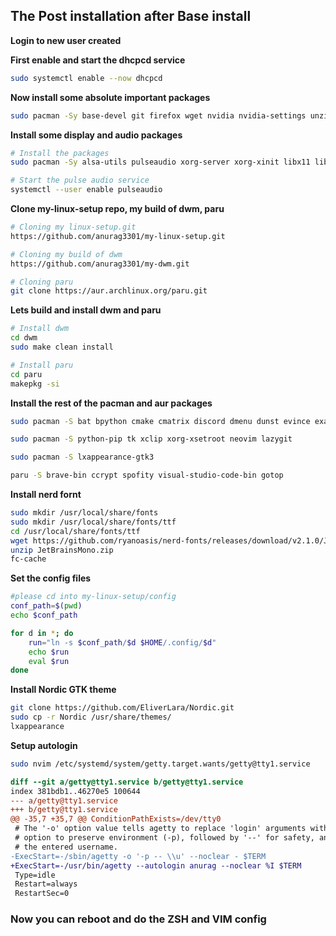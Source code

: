 ## The Post installation after Base install
**Login to new user created**

**First enable and start the dhcpcd service**
```sh
sudo systemctl enable --now dhcpcd
```
**Now install some absolute important packages**
```sh
sudo pacman -Sy base-devel git firefox wget nvidia nvidia-settings unzip
```
**Install some display and audio packages**
```sh
# Install the packages
sudo pacman -Sy alsa-utils pulseaudio xorg-server xorg-xinit libx11 libxinerama libxft webkit2gtk

# Start the pulse audio service
systemctl --user enable pulseaudio
```
**Clone my-linux-setup repo, my build of dwm, paru**
```sh
# Cloning my linux-setup.git
https://github.com/anurag3301/my-linux-setup.git

# Cloning my build of dwm
https://github.com/anurag3301/my-dwm.git

# Cloning paru
git clone https://aur.archlinux.org/paru.git
```
**Lets build and install dwm and paru**
```sh
# Install dwm
cd dwm
sudo make clean install

# Install paru
cd paru
makepkg -si
```
**Install the rest of the pacman and aur packages**
```sh
sudo pacman -S bat bpython cmake cmatrix discord dmenu dunst evince exa ffmpeg figlet firefox gcc gimp grep htop imagemagick kitty lolcat maim neofetch nitrogen npm nvtop obs-studio picom playerctl ranger telegram-desktop v4l-utils vlc openssh noto-fonts-emoji python-pillow gnome-boxes spice-vagent

sudo pacman -S python-pip tk xclip xorg-xsetroot neovim lazygit

sudo pacman -S lxappearance-gtk3

paru -S brave-bin ccrypt spofity visual-studio-code-bin gotop 
```

**Install nerd fornt**
```sh
sudo mkdir /usr/local/share/fonts
sudo mkdir /usr/local/share/fonts/ttf
cd /usr/local/share/fonts/ttf
wget https://github.com/ryanoasis/nerd-fonts/releases/download/v2.1.0/JetBrainsMono.zip
unzip JetBrainsMono.zip
fc-cache
```

**Set the config files**
```sh
#please cd into my-linux-setup/config
conf_path=$(pwd)
echo $conf_path

for d in *; do
    run="ln -s $conf_path/$d $HOME/.config/$d"
    echo $run
    eval $run
done
```

**Install Nordic GTK theme**
```sh
git clone https://github.com/EliverLara/Nordic.git
sudo cp -r Nordic /usr/share/themes/
lxappearance
```

**Setup autologin**
```sh
sudo nvim /etc/systemd/system/getty.target.wants/getty@tty1.service
```
```diff
diff --git a/getty@tty1.service b/getty@tty1.service
index 381bdb1..46270e5 100644
--- a/getty@tty1.service
+++ b/getty@tty1.service
@@ -35,7 +35,7 @@ ConditionPathExists=/dev/tty0
 # The '-o' option value tells agetty to replace 'login' arguments with an
 # option to preserve environment (-p), followed by '--' for safety, and then
 # the entered username.
-ExecStart=-/sbin/agetty -o '-p -- \\u' --noclear - $TERM
+ExecStart=-/usr/bin/agetty --autologin anurag --noclear %I $TERM
 Type=idle
 Restart=always
 RestartSec=0
```

### Now you can reboot and do the ZSH and VIM config
